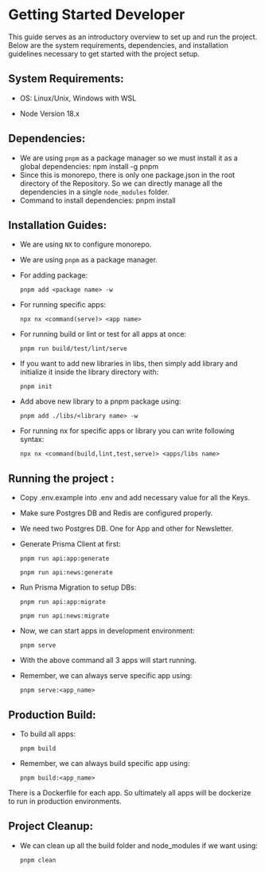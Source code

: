 ﻿---
id: getting-started-developer
---

# Getting Started Developer
This guide serves as an introductory overview to set up and run the project. Below are the system requirements, dependencies, and installation guidelines necessary to get started with the project setup.

## System Requirements:
* OS: Linux/Unix, Windows with WSL

* Node Version 18.x

## Dependencies:
* We are using `pnpm` as a package manager so we must install it	 as a global dependencies:
	npm install -g pnpm
* Since this is monorepo, there is only one package.json in the root directory of the Repository. So we can directly manage all the dependencies in a single `node_modules` folder.
* Command to install dependencies:
	pnpm install

## Installation Guides:
* We are using `NX` to configure monorepo.
* We are using `pnpm` as a package manager.
* For adding package:

    ```
  pnpm add <package name> -w
     ```

* For running specific apps:
  
    ```
  npx nx <command(serve)> <app name>
    ```

* For running build or lint or test for all apps at once:

    ```
  pnpm run build/test/lint/serve
    ```

* If you want to add new libraries in libs, then simply add library and initialize it inside the library directory with:

    ```
  pnpm init
    ```


* Add above new library to a pnpm package using:
  
    ```
  pnpm add ./libs/<library name> -w
    ```

* For running nx for specific apps or library you can write following syntax:

  ```
  npx nx <command(build,lint,test,serve)> <apps/libs name>
  ```


## Running the project :
* Copy .env.example into .env and add necessary value for all the Keys.
* Make sure Postgres DB and Redis are configured properly.
* We need two Postgres DB. One for App and other for Newsletter.
* Generate Prisma Client at first:

    ```
  pnpm run api:app:generate
    ```

    ```
  pnpm run api:news:generate
    ```

* Run Prisma Migration to setup DBs:

    ```
  pnpm run api:app:migrate
    ```

    ```
  pnpm run api:news:migrate
    ```


* Now, we can start apps in development environment:
  
    ```
  pnpm serve
    ```


* With the above command all 3 apps will start running.
* Remember, we can always serve specific app using:
  
    ```
  pnpm serve:<app_name>
    ```

## Production Build:
* To build all apps:
  
    ```
  pnpm build
    ```

* Remember, we can always build specific app using:
  
    ```
  pnpm build:<app_name>
    ```

There is a Dockerfile for each app. So ultimately all apps will be dockerize to run in production environments.

## Project Cleanup:
* We can clean up all the build folder and node_modules if we want using:

    ```
  pnpm clean
    ```


